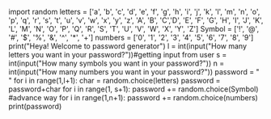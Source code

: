 import random
letters = ['a', 'b', 'c', 'd', 'e', 'f', 'g', 'h', 'i', 'j', 'k', 'l', 'm', 'n', 'o', 'p',
           'q', 'r', 's', 't', 'u', 'v', 'w', 'x', 'y', 'z', 'A', 'B', 'C','D', 'E', 'F',
           'G', 'H', 'I', 'J', 'K', 'L', 'M', 'N', 'O', 'P', 'Q', 'R', 'S', 'T', 'U', 'V',
           'W', 'X', 'Y', 'Z']
Symbol = ['!', '@', '#', '$', '%', '&', '^', '*', '+']
numbers = ['0', '1', '2', '3', '4', '5', '6', '7', '8', '9']
print("Heya! Welcome to password generator")
l = int(input("How many letters you want in your password?"))#getting input from user
s = int(input("How many symbols you want in your password?"))
n = int(input("How many numbers you want in your password?"))
password = " "
for i in range(1,l+1):
    char = random.choice(letters)
    password = password+char
for i in range(1, s+1):
    password += random.choice(Symbol) #advance way
for i in range(1,n+1):
    password += random.choice(numbers)
    print(password)
